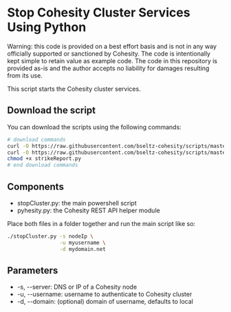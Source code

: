 # Stop Cohesity Cluster Services Using Python

Warning: this code is provided on a best effort basis and is not in any way officially supported or sanctioned by Cohesity. The code is intentionally kept simple to retain value as example code. The code in this repository is provided as-is and the author accepts no liability for damages resulting from its use.

This script starts the Cohesity cluster services.

## Download the script

You can download the scripts using the following commands:

```bash
# download commands
curl -O https://raw.githubusercontent.com/bseltz-cohesity/scripts/master/python/stopCluster/stopCluster.py
curl -O https://raw.githubusercontent.com/bseltz-cohesity/scripts/master/python/pyhesity.py
chmod +x strikeReport.py
# end download commands
```

## Components

* stopCluster.py: the main powershell script
* pyhesity.py: the Cohesity REST API helper module

Place both files in a folder together and run the main script like so:

```bash
./stopCluster.py -s nodeIp \
                 -u myusername \
                 -d mydomain.net
```

## Parameters

* -s, --server: DNS or IP of a Cohesity node
* -u, --username: username to authenticate to Cohesity cluster
* -d, --domain: (optional) domain of username, defaults to local
